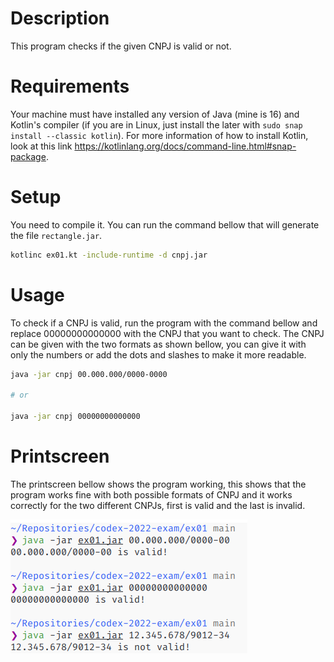 # Description

This program checks if the given CNPJ is valid or not.

# Requirements

Your machine must have installed any version of Java (mine is 16) and Kotlin's compiler (if you are
in Linux, just install the later with `sudo snap install --classic kotlin`). For more information of
how to install Kotlin, look at this link https://kotlinlang.org/docs/command-line.html#snap-package.

# Setup

You need to compile it. You can run the command bellow that will generate the file
`rectangle.jar`.

~~~sh 
kotlinc ex01.kt -include-runtime -d cnpj.jar
~~~


# Usage

To check if a CNPJ is valid, run the program with the command bellow and replace 00000000000000
with the CNPJ that you want to check. The CNPJ can be given with the two formats as shown bellow,
you can give it with only the numbers or add the dots and slashes to make it more readable.


~~~sh
java -jar cnpj 00.000.000/0000-0000

# or

java -jar cnpj 00000000000000
~~~

# Printscreen

The printscreen bellow shows the program working, this shows that the program works fine with both
possible formats of CNPJ and it works correctly for the two different CNPJs, first is valid and 
the last is invalid.

![cnpj](assets/cnpj.png)

